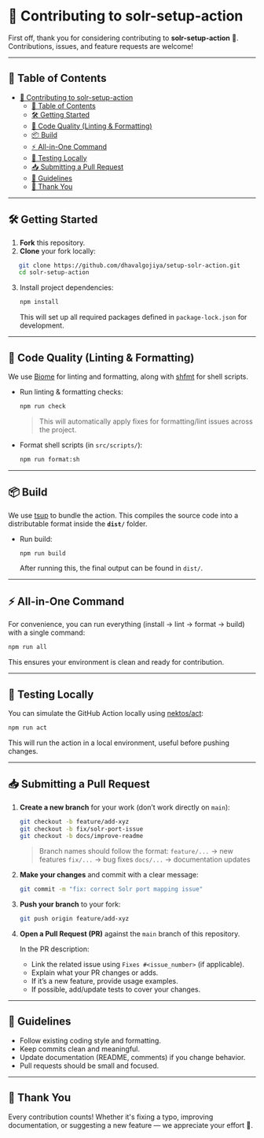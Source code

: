 # 🤝 Contributing to solr-setup-action

First off, thank you for considering contributing to **solr-setup-action** 🎉.  
Contributions, issues, and feature requests are welcome!

---

## 📑 Table of Contents

- [🤝 Contributing to solr-setup-action](#-contributing-to-solr-setup-action)
  - [📑 Table of Contents](#-table-of-contents)
  - [🛠️ Getting Started](#️-getting-started)
  - [🧹 Code Quality (Linting \& Formatting)](#-code-quality-linting--formatting)
  - [📦 Build](#-build)
  - [⚡ All-in-One Command](#-all-in-one-command)
  - [🧪 Testing Locally](#-testing-locally)
  - [📥 Submitting a Pull Request](#-submitting-a-pull-request)
  - [📜 Guidelines](#-guidelines)
  - [🙌 Thank You](#-thank-you)

---

## 🛠️ Getting Started

1. **Fork** this repository.  
2. **Clone** your fork locally:  

```bash
   git clone https://github.com/dhavalgojiya/setup-solr-action.git
   cd solr-setup-action
````

3. Install project dependencies:

   ```bash
   npm install
   ```

   This will set up all required packages defined in `package-lock.json` for development.

---

## 🧹 Code Quality (Linting & Formatting)

We use [Biome](https://biomejs.dev/) for linting and formatting, along with [shfmt](https://github.com/mvdan/sh) for shell scripts.

* Run linting & formatting checks:

  ```bash
  npm run check
  ```

  > This will automatically apply fixes for formatting/lint issues across the project.

* Format shell scripts (in `src/scripts/`):

  ```bash
  npm run format:sh
  ```

---

## 📦 Build

We use [tsup](https://tsup.egoist.dev/) to bundle the action.
This compiles the source code into a distributable format inside the **`dist/`** folder.

* Run build:

  ```bash
  npm run build
  ```

  After running this, the final output can be found in `dist/`.

---

## ⚡ All-in-One Command

For convenience, you can run everything (install → lint → format → build) with a single command:

```bash
npm run all
```

This ensures your environment is clean and ready for contribution.

---

## 🧪 Testing Locally

You can simulate the GitHub Action locally using [nektos/act](https://github.com/nektos/act):

```bash
npm run act
```

This will run the action in a local environment, useful before pushing changes.

---

## 📥 Submitting a Pull Request

1. **Create a new branch** for your work (don’t work directly on `main`):

   ```bash
   git checkout -b feature/add-xyz
   git checkout -b fix/solr-port-issue
   git checkout -b docs/improve-readme
   ```

   > Branch names should follow the format:
   > `feature/...` → new features
   > `fix/...` → bug fixes
   > `docs/...` → documentation updates

2. **Make your changes** and commit with a clear message:

   ```bash
   git commit -m "fix: correct Solr port mapping issue"
   ```

3. **Push your branch** to your fork:

   ```bash
   git push origin feature/add-xyz
   ```

4. **Open a Pull Request (PR)** against the `main` branch of this repository.

   In the PR description:

   * Link the related issue using `Fixes #<issue_number>` (if applicable).
   * Explain what your PR changes or adds.
   * If it’s a new feature, provide usage examples.
   * If possible, add/update tests to cover your changes.

---

## 📜 Guidelines

* Follow existing coding style and formatting.
* Keep commits clean and meaningful.
* Update documentation (README, comments) if you change behavior.
* Pull requests should be small and focused.

---

## 🙌 Thank You

Every contribution counts! Whether it's fixing a typo, improving documentation, or suggesting a new feature — we appreciate your effort 💙.